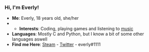 ### Hi, I'm Everly!

* **Me**: Everly, 18 years old, she/her
* * **Interests**: Coding, playing games and listening to [music](https://last.fm/user/okeverly)
* **Languages**: Mostly C and Python, but I know a bit of some other languages aswell
* **Find me Here**: [Steam](https://steamcommunity.com/profiles/76561198446630909) - [Twitter](https://twitter.com/meowtionblur) - everly#1111
